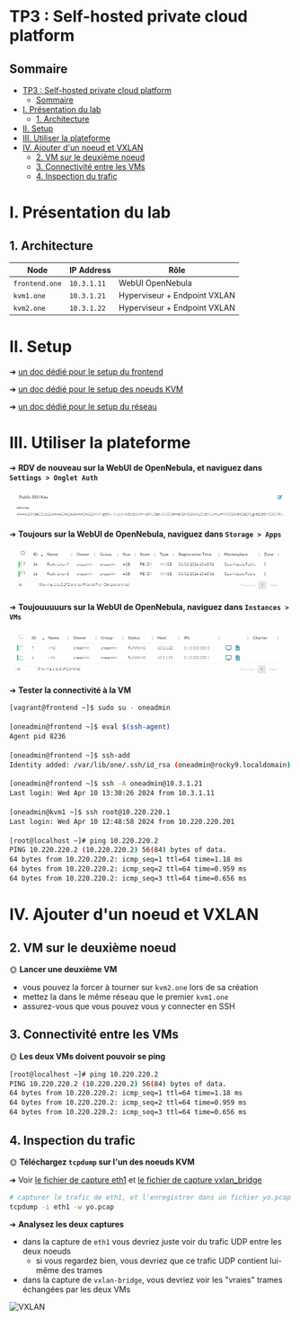 # TP3 : Self-hosted private cloud platform

## Sommaire

- [TP3 : Self-hosted private cloud platform](#tp3--self-hosted-private-cloud-platform)
  - [Sommaire](#sommaire)
- [I. Présentation du lab](#i-présentation-du-lab)
  - [1. Architecture](#1-architecture)
- [II. Setup](#ii-setup)
- [III. Utiliser la plateforme](#iii-utiliser-la-plateforme)
- [IV. Ajouter d'un noeud et VXLAN](#iv-ajouter-dun-noeud-et-vxlan)
  - [2. VM sur le deuxième noeud](#2-vm-sur-le-deuxième-noeud)
  - [3. Connectivité entre les VMs](#3-connectivité-entre-les-vms)
  - [4. Inspection du trafic](#4-inspection-du-trafic)

# I. Présentation du lab

## 1. Architecture

| Node           | IP Address  | Rôle                         |
|----------------|-------------|------------------------------|
| `frontend.one` | `10.3.1.11` | WebUI OpenNebula             |
| `kvm1.one`     | `10.3.1.21` | Hyperviseur + Endpoint VXLAN |
| `kvm2.one`     | `10.3.1.22` | Hyperviseur + Endpoint VXLAN |

# II. Setup

➜ [un doc dédié pour le setup du frontend](./frontend.md)

➜ [un doc dédié pour le setup des noeuds KVM](./kvm.md)

➜ [un doc dédié pour le setup du réseau](./network.md)

# III. Utiliser la plateforme

➜ **RDV de nouveau sur la WebUI de OpenNebula, et naviguez dans `Settings > Onglet Auth`**

![SSH](./images/ssh.png)

➜ **Toujours sur la WebUI de OpenNebula, naviguez dans `Storage > Apps`**

![ISO](./images/iso.png)

➜ **Toujouuuuurs sur la WebUI de OpenNebula, naviguez dans `Instances > VMs`**

![vsm](./images/vms.png)

➜ **Tester la connectivité à la VM**

```bash
[vagrant@frontend ~]$ sudo su - oneadmin

[oneadmin@frontend ~]$ eval $(ssh-agent)
Agent pid 8236

[oneadmin@frontend ~]$ ssh-add
Identity added: /var/lib/one/.ssh/id_rsa (oneadmin@rocky9.localdomain)

[oneadmin@frontend ~]$ ssh -A oneadmin@10.3.1.21
Last login: Wed Apr 10 13:30:26 2024 from 10.3.1.11

[oneadmin@kvm1 ~]$ ssh root@10.220.220.1
Last login: Wed Apr 10 12:48:58 2024 from 10.220.220.201

[root@localhost ~]# ping 10.220.220.2
PING 10.220.220.2 (10.220.220.2) 56(84) bytes of data.
64 bytes from 10.220.220.2: icmp_seq=1 ttl=64 time=1.18 ms
64 bytes from 10.220.220.2: icmp_seq=2 ttl=64 time=0.959 ms
64 bytes from 10.220.220.2: icmp_seq=3 ttl=64 time=0.656 ms
```

# IV. Ajouter d'un noeud et VXLAN

## 2. VM sur le deuxième noeud

🌞 **Lancer une deuxième VM**

- vous pouvez la forcer à tourner sur `kvm2.one` lors de sa création
- mettez la dans le même réseau que le premier `kvm1.one`
- assurez-vous que vous pouvez vous y connecter en SSH

## 3. Connectivité entre les VMs

🌞 **Les deux VMs doivent pouvoir se ping**

```bash
[root@localhost ~]# ping 10.220.220.2
PING 10.220.220.2 (10.220.220.2) 56(84) bytes of data.
64 bytes from 10.220.220.2: icmp_seq=1 ttl=64 time=1.18 ms
64 bytes from 10.220.220.2: icmp_seq=2 ttl=64 time=0.959 ms
64 bytes from 10.220.220.2: icmp_seq=3 ttl=64 time=0.656 ms
```

## 4. Inspection du trafic

🌞 **Téléchargez `tcpdump` sur l'un des noeuds KVM**

➜ Voir [le fichier de capture eth1](./eth1.pcap) et [le fichier de capture vxlan_bridge](./vxlan-bridge.pcap)

```bash
# capturer le trafic de eth1, et l'enregistrer dans un fichier yo.pcap
tcpdump -i eth1 -w yo.pcap
```

➜ **Analysez les deux captures**

- dans la capture de `eth1` vous devriez juste voir du trafic UDP entre les deux noeuds
  - si vous regardez bien, vous devriez que ce trafic UDP contient lui-même des trames
- dans la capture de `vxlan-bridge`, vous devriez voir les "vraies" trames échangées par les deux VMs

![VXLAN](./img/vxlan.jpg)
